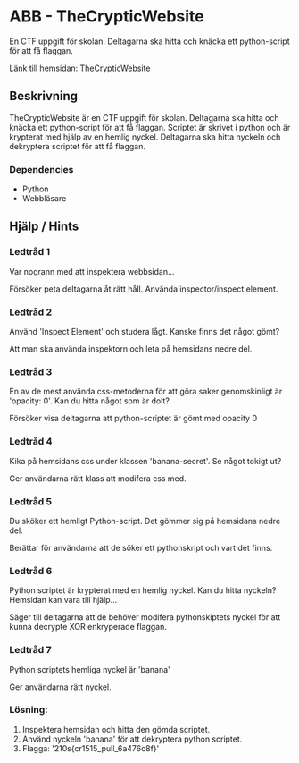 # ABB - TheCrypticWebsite

En CTF uppgift för skolan. Deltagarna ska hitta och knäcka ett python-script för att få flaggan.

Länk till hemsidan: [TheCrypticWebsite](https://gustavs-ctf.webflow.io)

## Beskrivning

TheCrypticWebsite är en CTF uppgift för skolan. Deltagarna ska hitta och knäcka ett python-script för att få flaggan. Scriptet är skrivet i python och är krypterat med hjälp av en hemlig nyckel. Deltagarna ska hitta nyckeln och dekryptera scriptet för att få flaggan.

### Dependencies

- Python
- Webbläsare

## Hjälp / Hints

### Ledtråd 1

Var nogrann med att inspektera webbsidan...

Försöker peta deltagarna åt rätt håll. Använda inspector/inspect element.

### Ledtråd 2

Använd 'Inspect Element' och studera lågt. Kanske finns det något gömt?

Att man ska använda inspektorn och leta på hemsidans nedre del.

### Ledtråd 3

En av de mest använda css-metoderna för att göra saker genomskinligt är 'opacity: 0'. Kan du hitta något som är dolt?

Försöker visa deltagarna att python-scriptet är gömt med opacity 0

### Ledtråd 4

Kika på hemsidans css under klassen 'banana-secret'. Se något tokigt ut?

Ger användarna rätt klass att modifera css med.

### Ledtråd 5

Du sköker ett hemligt Python-script. Det gömmer sig på hemsidans nedre del. 

Berättar för användarna att de söker ett pythonskript och vart det finns.

### Ledtråd 6

Python scriptet är krypterat med en hemlig nyckel. Kan du hitta nyckeln? Hemsidan kan vara till hjälp...

Säger till deltagarna att de behöver modifera pythonskiptets nyckel för att kunna decrypte XOR enkryperade flaggan.

### Ledtråd 7

Python scriptets hemliga nyckel är 'banana'

Ger användarna rätt nyckel.

### Lösning:

1. Inspektera hemsidan och hitta den gömda scriptet.
2. Använd nyckeln 'banana' för att dekryptera python scriptet.
3. Flagga: '210s{cr1515_pull_6a476c8f}'
